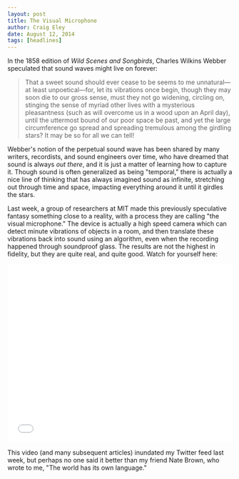 ```yaml
---  
layout: post 
title: The Visual Microphone
author: Craig Eley 
date: August 12, 2014
tags: [headlines]
---
```


In the 1858 edition of *Wild Scenes and Songbirds*, Charles Wilkins Webber speculated that sound waves might live on forever:

> That a sweet sound should ever cease to be seems to me unnatural—at least unpoetical—for, let its vibrations once begin, though they may soon die to our gross sense, must they not go widening, circling on, stinging the sense of myriad other lives with a mysterious pleasantness (such as will overcome us in a wood upon an April day), until the uttermost bound of our poor space be past, and yet the large circumference go spread and spreading tremulous among the girdling stars? It may be so for all we can tell!

Webber's notion of the perpetual sound wave has been shared by many writers, recordists, and sound engineers over time, who have dreamed that sound is always *out there*, and it is just a matter of learning how to capture it. Though sound is often generalized as being "temporal," there is actually a nice line of thinking that has always imagined sound as infinite, stretching out through time and space, impacting everything around it until it girdles the stars.

Last week, a group of researchers at MIT made this previously speculative fantasy something close to a reality, with a process they are calling "the visual microphone." The device is actually a high speed camera which can detect minute vibrations of objects in a room, and then translate these vibrations back into sound using an algorithm, even when the recording happened through soundproof glass. The results are not the highest in fidelity, but they are quite real, and quite good. Watch for yourself here:

<iframe width="100%" height="400" src="//www.youtube.com/embed/FKXOucXB4a8" frameborder="0" allowfullscreen></iframe>

This video (and many subsequent articles) inundated my Twitter feed last week, but perhaps no one said it better than my friend Nate Brown, who wrote to me, "The world has its own language."
